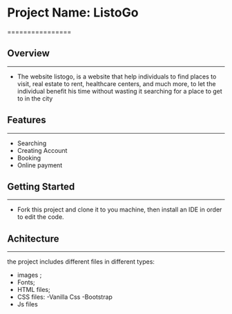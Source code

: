 # Project Name: ListoGo
================

## Overview
------------

* The website listogo, is a website that help individuals to find places to visit, real estate to rent, healthcare centers, and much more, to let the individual benefit his time without wasting it searching for a place to get to in the city

## Features
------------

* Searching 
* Creating Account
* Booking 
* Online payment 

## Getting Started
-----------------

* Fork this project and clone it to you machine, then install an IDE in order to edit the code.

## Achitecture
------------

the project includes different files in different types: 
* images ;
* Fonts;
* HTML files;
* CSS files: 
  -Vanilla Css
  -Bootstrap
* Js files
  

